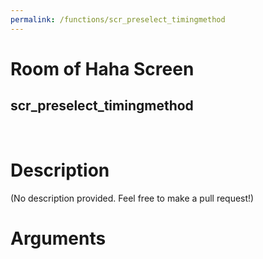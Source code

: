 ```yaml
---
permalink: /functions/scr_preselect_timingmethod
---
```

# Room of Haha Screen  
## scr_preselect_timingmethod  
&nbsp;  
# Description  
(No description provided. Feel free to make a pull request!) 
&nbsp;  
# Arguments


